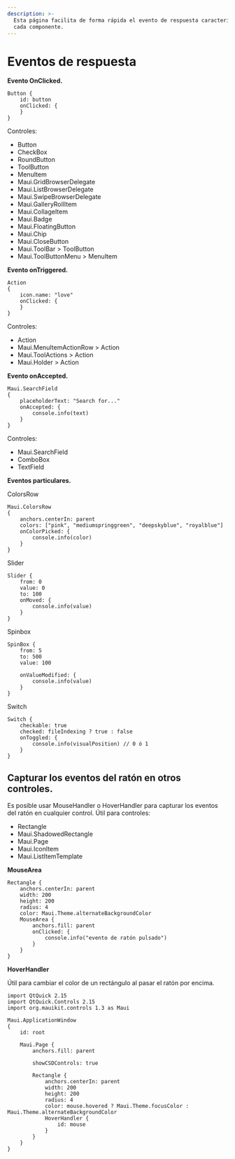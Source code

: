 ```yaml
---
description: >-
  Esta página facilita de forma rápida el evento de respuesta característico de
  cada componente.
---
```


# Eventos de respuesta

**Evento OnClicked.**

```
Button {
    id: button
    onClicked: {
    }
}
```

Controles:

* Button
* CheckBox
* RoundButton
* ToolButton
* MenuItem
* Maui.GridBrowserDelegate
* Maui.ListBrowserDelegate
* Maui.SwipeBrowserDelegate
* Maui.GalleryRollItem
* Maui.CollageItem
* Maui.Badge
* Maui.FloatingButton
* Maui.Chip
* Maui.CloseButton
* Maui.ToolBar > ToolButton
* Maui.ToolButtonMenu > MenuItem

**Evento onTriggered.**

```
Action
{
    icon.name: "love"
    onClicked: {        
    }
}
```

Controles:

* Action
* Maui.MenuItemActionRow > Action
* Maui.ToolActions > Action
* Maui.Holder > Action

**Evento onAccepted.**

```
Maui.SearchField
{
    placeholderText: "Search for..."
    onAccepted: {
        console.info(text)
    }
}
```

Controles:

* Maui.SearchField
* ComboBox
* TextField

**Eventos particulares.**

ColorsRow

```
Maui.ColorsRow
{
    anchors.centerIn: parent
    colors: ["pink", "mediumspringgreen", "deepskyblue", "royalblue"]
    onColorPicked: {
        console.info(color)
    }
}

```

Slider

```
Slider {
    from: 0
    value: 0
    to: 100
    onMoved: {
        console.info(value)
    }
}
```

Spinbox

```
SpinBox {
    from: 5
    to: 500
    value: 100

    onValueModified: {
        console.info(value)
    }
}
```

Switch

```
Switch {
    checkable: true
    checked: fileIndexing ? true : false
    onToggled: {
        console.info(visualPosition) // 0 ó 1
    }
}
```

## Capturar los eventos del ratón en otros controles.

Es posible usar MouseHandler o HoverHandler para capturar los eventos del ratón en cualquier control. Útil para controles:

* Rectangle
* Maui.ShadowedRectangle
* Maui.Page
* Maui.IconItem
* Maui.ListItemTemplate

**MouseArea**

```
Rectangle {
    anchors.centerIn: parent
    width: 200
    height: 200
    radius: 4
    color: Maui.Theme.alternateBackgroundColor
    MouseArea {
        anchors.fill: parent
        onClicked: {
            console.info("evento de ratón pulsado")
        }
    }
}
```

**HoverHandler**

Útil para cambiar el color de un rectángulo al pasar el ratón por encima.

```
import QtQuick 2.15
import QtQuick.Controls 2.15
import org.mauikit.controls 1.3 as Maui

Maui.ApplicationWindow
{
    id: root

    Maui.Page {
        anchors.fill: parent

        showCSDControls: true

        Rectangle {
            anchors.centerIn: parent
            width: 200
            height: 200
            radius: 4
            color: mouse.hovered ? Maui.Theme.focusColor : Maui.Theme.alternateBackgroundColor
            HoverHandler {
                id: mouse
            }
        }
    }
}

```
